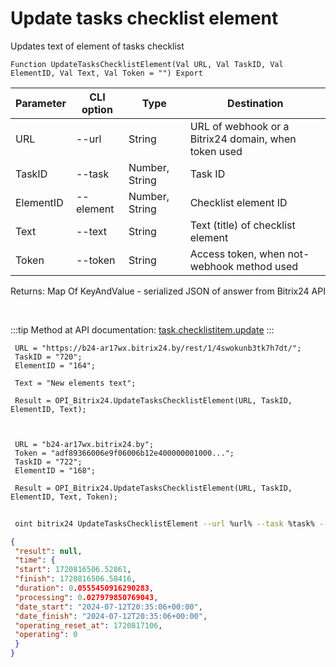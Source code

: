 ﻿---
sidebar_position: 2
---

# Update tasks checklist element
 Updates text of element of tasks checklist



`Function UpdateTasksChecklistElement(Val URL, Val TaskID, Val ElementID, Val Text, Val Token = "") Export`

 | Parameter | CLI option | Type | Destination |
 |-|-|-|-|
 | URL | --url | String | URL of webhook or a Bitrix24 domain, when token used |
 | TaskID | --task | Number, String | Task ID |
 | ElementID | --element | Number, String | Checklist element ID |
 | Text | --text | String | Text (title) of checklist element |
 | Token | --token | String | Access token, when not-webhook method used |

 
 Returns: Map Of KeyAndValue - serialized JSON of answer from Bitrix24 API

<br/>

:::tip
Method at API documentation: [task.checklistitem.update](https://dev.1c-bitrix.ru/rest_help/tasks/task/checklistitem/update.php)
:::
<br/>


```bsl title="Code example"
 URL = "https://b24-ar17wx.bitrix24.by/rest/1/4swokunb3tk7h7dt/";
 TaskID = "720";
 ElementID = "164";
 
 Text = "New elements text";
 
 Result = OPI_Bitrix24.UpdateTasksChecklistElement(URL, TaskID, ElementID, Text);
 
 
 
 URL = "b24-ar17wx.bitrix24.by";
 Token = "adf89366006e9f06006b12e400000001000...";
 TaskID = "722";
 ElementID = "168";
 
 Result = OPI_Bitrix24.UpdateTasksChecklistElement(URL, TaskID, ElementID, Text, Token);
```
	


```sh title="CLI command example"
 
 oint bitrix24 UpdateTasksChecklistElement --url %url% --task %task% --element %element% --text %text% --token %token%

```

```json title="Result"
{
 "result": null,
 "time": {
 "start": 1720816506.52861,
 "finish": 1720816506.58416,
 "duration": 0.0555450916290283,
 "processing": 0.027979850769043,
 "date_start": "2024-07-12T20:35:06+00:00",
 "date_finish": "2024-07-12T20:35:06+00:00",
 "operating_reset_at": 1720817106,
 "operating": 0
 }
}
```
